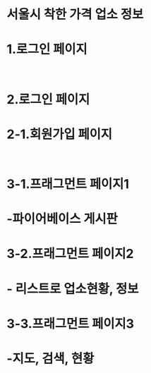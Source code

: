 # 서울시 착한 가격 업소 정보<br>
# 1.로그인 페이지<br><br>
# 2.로그인 페이지<br>
# 2-1.회원가입 페이지<br><br>
# 3-1.프래그먼트 페이지1<br>
# -파이어베이스 게시판<br>
# 3-2.프래그먼트 페이지2<br>
# - 리스트로 업소현황, 정보<br>
# 3-3.프래그먼트 페이지3<br>
# -지도, 검색, 현황<br>
